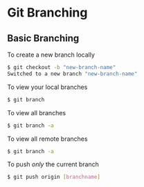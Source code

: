 # Git Branching

## Basic Branching

To create a new branch locally

```bash 
$ git checkout -b "new-branch-name"
Switched to a new branch "new-branch-name"
```

To view your local branches
```bash 
$ git branch
```

To view all branches 
```bash 
$ git branch -a
```

To view all remote branches 
```bash 
$ git branch -a
```

To push *only* the current branch
```bash 
$ git push origin [branchname]
```